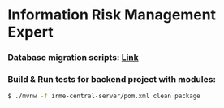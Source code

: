# Information Risk Management Expert

### Database migration scripts: [ Link ](irme-db-migration/README.MD)

### Build & Run tests for backend project with modules:

```bash
$ ./mvnw -f irme-central-server/pom.xml clean package
```